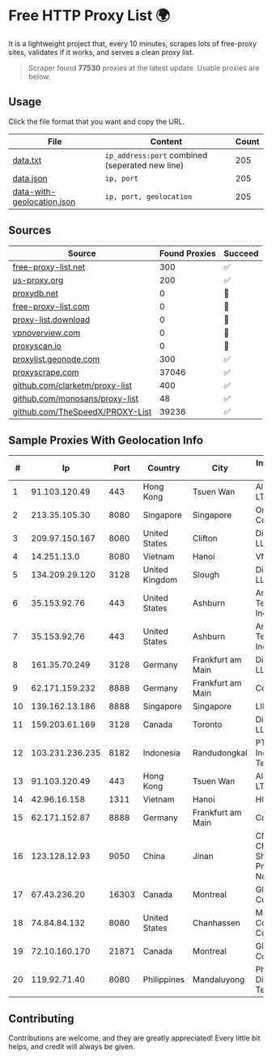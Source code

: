 
# Free HTTP Proxy List 🌍

It is a lightweight project that, every 10 minutes, scrapes lots of free-proxy sites, validates if it works, and serves a clean proxy list.


> Scraper found **77530** proxies at the latest update. Usable proxies are below.

## Usage

Click the file format that you want and copy the URL.


|File|Content|Count|
|----|-------|-----|
|[data.txt](https://raw.githubusercontent.com/themiralay/Proxy-List-World/master/data.txt)|`ip_address:port` combined (seperated new line)|205|
|[data.json](https://raw.githubusercontent.com/themiralay/Proxy-List-World/master/data.json)|`ip, port`|205|
|[data-with-geolocation.json](https://raw.githubusercontent.com/themiralay/Proxy-List-World/master/data-with-geolocation.json)|`ip, port, geolocation`|205|

## Sources

|Source|Found Proxies|Succeed|
|------|-------------|-------|
|[free-proxy-list.net](https://free-proxy-list.net)|300|✅|
|[us-proxy.org](https://www.us-proxy.org)|200|✅|
|[proxydb.net](http://proxydb.net)|0|🚫|
|[free-proxy-list.com](https://free-proxy-list.com/?page=&port=&type%5B%5D=http&type%5B%5D=https&up_time=0&search=Search)|0|🚫|
|[proxy-list.download](https://www.proxy-list.download/HTTP)|0|🚫|
|[vpnoverview.com](https://vpnoverview.com/privacy/anonymous-browsing/free-proxy-servers)|0|🚫|
|[proxyscan.io](https://www.proxyscan.io)|0|🚫|
|[proxylist.geonode.com](https://proxylist.geonode.com/api/proxy-list?limit=300&page=1&sort_by=lastChecked&sort_type=desc&protocols=http,https)|300|✅|
|[proxyscrape.com](https://api.proxyscrape.com/v2/?request=displayproxies&protocol=http&timeout=10000&country=all&ssl=all&anonymity=all)|37046|✅|
|[github.com/clarketm/proxy-list](https://raw.githubusercontent.com/clarketm/proxy-list/master/proxy-list-raw.txt)|400|✅|
|[github.com/monosans/proxy-list](https://raw.githubusercontent.com/monosans/proxy-list/main/proxies/http.txt)|48|✅|
|[github.com/TheSpeedX/PROXY-List](https://raw.githubusercontent.com/TheSpeedX/PROXY-List/master/http.txt)|39236|✅|


## Sample Proxies With Geolocation Info

|#|Ip|Port|Country|City|Internet Service Provider|
|-|--|----|-------|----|-------------------------|
|1|91.103.120.49|443|Hong Kong|Tsuen Wan|Alice Networks LTD|
|2|213.35.105.30|8080|Singapore|Singapore|Oracle Corporation|
|3|209.97.150.167|8080|United States|Clifton|DigitalOcean, LLC|
|4|14.251.13.0|8080|Vietnam|Hanoi|VNPT|
|5|134.209.29.120|3128|United Kingdom|Slough|DigitalOcean, LLC|
|6|35.153.92.76|443|United States|Ashburn|Amazon Technologies Inc.|
|7|35.153.92.76|443|United States|Ashburn|Amazon Technologies Inc.|
|8|161.35.70.249|3128|Germany|Frankfurt am Main|DigitalOcean, LLC|
|9|62.171.159.232|8888|Germany|Frankfurt am Main|Contabo GmbH|
|10|139.162.13.186|8888|Singapore|Singapore|LINODE|
|11|159.203.61.169|3128|Canada|Toronto|DigitalOcean, LLC|
|12|103.231.236.235|8182|Indonesia|Randudongkal|PT Level Indodata Teknologi|
|13|91.103.120.49|443|Hong Kong|Tsuen Wan|Alice Networks LTD|
|14|42.96.16.158|1311|Vietnam|Hanoi|HOALAC-VNNIC|
|15|62.171.152.87|8888|Germany|Frankfurt am Main|Contabo GmbH|
|16|123.128.12.93|9050|China|Jinan|CNC Group CHINA169 Shandong Province Network|
|17|67.43.236.20|16303|Canada|Montreal|GloboTech Communications|
|18|74.84.84.132|8080|United States|Chanhassen|Mediacom Communications Corp|
|19|72.10.160.170|21871|Canada|Montreal|GloboTech Communications|
|20|119.92.71.40|8080|Philippines|Mandaluyong|Philippine Long Distance Telephone Co.|



## Contributing

Contributions are welcome, and they are greatly appreciated! Every
little bit helps, and credit will always be given.

